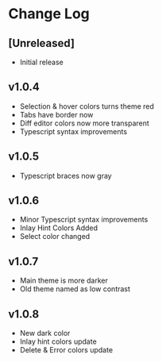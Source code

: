 # Change Log

## [Unreleased]

- Initial release

## v1.0.4

- Selection & hover colors turns theme red
- Tabs have border now
- Diff editor colors now more transparent
- Typescript syntax improvements

## v1.0.5
- Typescript braces now gray

## v1.0.6
- Minor Typescript syntax improvements
- Inlay Hint Colors Added
- Select color changed

## v1.0.7
- Main theme is more darker
- Old theme named as low contrast

## v1.0.8
- New dark color
- Inlay hint colors update
- Delete & Error colors update